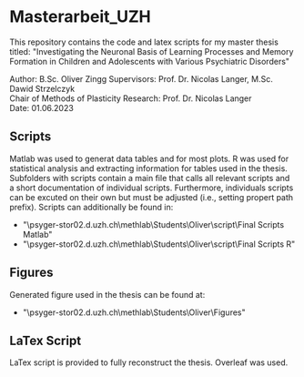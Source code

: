 # Masterarbeit_UZH
This repository contains the code and latex scripts for my master thesis titled: "Investigating the Neuronal Basis of Learning Processes and Memory Formation in Children and Adolescents with Various Psychiatric Disorders"

Author: B.Sc. Oliver Zingg
Supervisors: Prof. Dr. Nicolas Langer, M.Sc. Dawid Strzelczyk <br /> 
Chair of Methods of Plasticity Research: Prof. Dr. Nicolas Langer <br /> 
Date: 01.06.2023

## Scripts
Matlab was used to generat data tables and for most plots. 
R was used for statistical analysis and extracting information for tables used in the thesis.
Subfolders with scripts contain a main file that calls all relevant scripts and a short documentation of individual scripts. Furthermore, individuals scripts can be excuted on their own but must be adjusted (i.e., setting propert path prefix). 
Scripts can additionally be found in:
- "\\psyger-stor02.d.uzh.ch\methlab\Students\Oliver\script\Final Scripts Matlab"
- "\\psyger-stor02.d.uzh.ch\methlab\Students\Oliver\script\Final Scripts R"


## Figures
Generated figure used in the thesis can be found at:
- "\\psyger-stor02.d.uzh.ch\methlab\Students\Oliver\Figures"

## LaTex Script
LaTex script is provided to fully reconstruct the thesis. Overleaf was used. 
